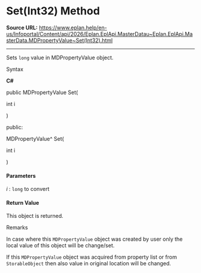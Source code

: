 # Set(Int32) Method

**Source URL:** https://www.eplan.help/en-us/Infoportal/Content/api/2026/Eplan.EplApi.MasterDatau~Eplan.EplApi.MasterData.MDPropertyValue~Set(Int32).html

---

Sets `long` value in MDPropertyValue object.

Syntax

**C#**



public MDPropertyValue Set( 

   int i

)

public:

MDPropertyValue^ Set( 

   int i

)


#### Parameters

*i*
:   `long` to convert

#### Return Value

This object is returned.

Remarks

In case where this `MDPropertyValue` object was created by user only the local value of this object will be change/set.

If this `MDPropertyValue` object was acquired from property list or from `StorableObject` then also value in original location will be changed.
